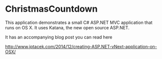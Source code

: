 ChristmasCountdown
==================

This application demonstrates a small C# ASP.NET MVC application that runs on OS X. It uses Katana, the new open 
source ASP.NET.

It has an accompanying blog post you can read here 

http://www.jptacek.com/2014/12/creating-ASP.NET-vNext-application-on-OSX/
